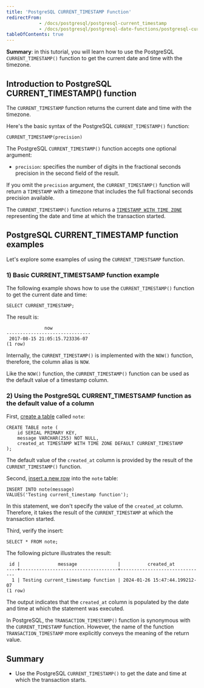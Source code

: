 ```yaml
---
title: 'PostgreSQL CURRENT_TIMESTAMP Function'
redirectFrom:
            - /docs/postgresql/postgresql-current_timestamp 
            - /docs/postgresql/postgresql-date-functions/postgresql-current_timestamp/
tableOfContents: true
---
```


**Summary**: in this tutorial, you will learn how to use the PostgreSQL `CURRENT_TIMESTAMP()` function to get the current date and time with the timezone.

## Introduction to PostgreSQL CURRENT_TIMESTAMP() function

The `CURRENT_TIMESTAMP` function returns the current date and time with the timezone.

Here's the basic syntax of the PostgreSQL `CURRENT_TIMESTAMP()` function:

```
CURRENT_TIMESTAMP(precision)
```

The PostgreSQL `CURRENT_TIMESTAMP()` function accepts one optional argument:

- `precision`: specifies the number of digits in the fractional seconds precision in the second field of the result.

If you omit the `precision` argument, the `CURRENT_TIMESTAMP()` function will return a `TIMESTAMP` with a timezone that includes the full fractional seconds precision available.

The `CURRENT_TIMESTAMP()` function returns a [`TIMESTAMP WITH TIME ZONE`](/docs/postgresql/postgresql-timestamp) representing the date and time at which the transaction started.

## PostgreSQL CURRENT_TIMESTAMP function examples

Let's explore some examples of using the `CURRENT_TIMESTSAMP` function.

### 1) Basic CURRENT_TIMESTSAMP function example

The following example shows how to use the `CURRENT_TIMESTAMP()` function to get the current date and time:

```
SELECT CURRENT_TIMESTAMP;
```

The result is:

```
              now
-------------------------------
 2017-08-15 21:05:15.723336-07
(1 row)
```

Internally, the `CURRENT_TIMESTAMP()` is implemented with the `NOW()` function, therefore, the column alias is `NOW`.

Like the `NOW()` function, the `CURRENT_TIMESTAMP()` function can be used as the default value of a timestamp column.

### 2) Using the PostgreSQL CURRENT_TIMESTSAMP function as the default value of a column

First, [create a table](/docs/postgresql/postgresql-create-table) called `note`:

```
CREATE TABLE note (
    id SERIAL PRIMARY KEY,
    message VARCHAR(255) NOT NULL,
    created_at TIMESTAMP WITH TIME ZONE DEFAULT CURRENT_TIMESTAMP
);
```

The default value of the `created_at` column is provided by the result of the `CURRENT_TIMESTAMP()` function.

Second, [insert a new row](/docs/postgresql/postgresql-insert) into the `note` table:

```
INSERT INTO note(message)
VALUES('Testing current_timestamp function');
```

In this statement, we don't specify the value of the `created_at` column. Therefore, it takes the result of the `CURRENT_TIMESTAMP` at which the transaction started.

Third, verify the insert:

```
SELECT * FROM note;
```

The following picture illustrates the result:

```
 id |              message               |          created_at
----+------------------------------------+-------------------------------
  1 | Testing current_timestamp function | 2024-01-26 15:47:44.199212-07
(1 row)
```

The output indicates that the `created_at` column is populated by the date and time at which the statement was executed.

In PostgreSQL, the `TRANSACTION_TIMESTAMP()` function is synonymous with the `CURRENT_TIMESTAMP` function. However, the name of the function `TRANSACTION_TIMESTAMP` more explicitly conveys the meaning of the return value.

## Summary

- Use the PostgreSQL `CURRENT_TIMESTAMP()` to get the date and time at which the transaction starts.
